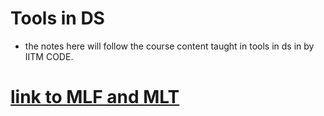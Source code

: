# Tools in DS 
- the notes here will follow the course content taught in tools in ds in by IITM CODE.
# [link to MLF and MLT](https://iiser-my.sharepoint.com/:o:/g/personal/vedanshi23_iiserb_ac_in/EoZSylLXvBlDoPi636cFrhUB6opIi_ZrZ-BSVEs-o_QM7A?e=Y96fSl)
